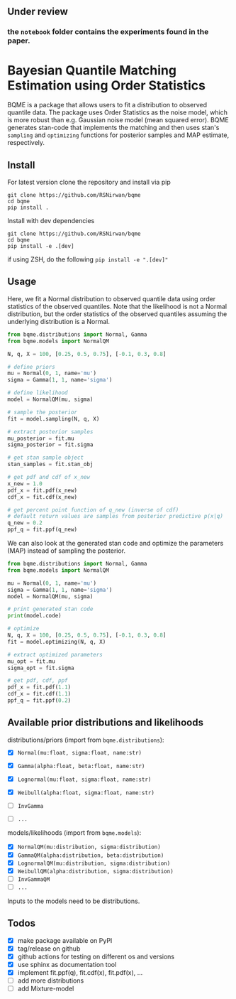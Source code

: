 ## Under review
### the `notebook` folder contains the experiments found in the paper.

# Bayesian Quantile Matching Estimation using Order Statistics

BQME is a package that allows users to fit a distribution to observed quantile data. The package uses Order Statistics as the noise model, which is more robust than e.g. Gaussian noise model (mean squared error). 
BQME generates stan-code that implements the matching and then uses stan's `sampling` and `optimizing` functions for posterior samples and MAP estimate, respectively.


## Install


For latest version clone the repository and install via pip

```shell
git clone https://github.com/RSNirwan/bqme
cd bqme
pip install .
```

Install with dev dependencies 

```shell
git clone https://github.com/RSNirwan/bqme
cd bqme
pip install -e .[dev]
```
if using ZSH, do the following  `pip install -e ".[dev]"`


## Usage

Here, we fit a Normal distribution to observed quantile data using order statistics of the observed quantiles.
Note that the likelihood is not a Normal distribution, but the order statistics of the observed quantiles assuming the underlying distribution is a Normal.

```python
from bqme.distributions import Normal, Gamma
from bqme.models import NormalQM

N, q, X = 100, [0.25, 0.5, 0.75], [-0.1, 0.3, 0.8]

# define priors
mu = Normal(0, 1, name='mu')
sigma = Gamma(1, 1, name='sigma')

# define likelihood
model = NormalQM(mu, sigma)

# sample the posterior
fit = model.sampling(N, q, X)

# extract posterior samples
mu_posterior = fit.mu
sigma_posterior = fit.sigma

# get stan sample object
stan_samples = fit.stan_obj

# get pdf and cdf of x_new
x_new = 1.0
pdf_x = fit.pdf(x_new)
cdf_x = fit.cdf(x_new)

# get percent point function of q_new (inverse of cdf)
# default return values are samples from posterior predictive p(x|q)
q_new = 0.2
ppf_q = fit.ppf(q_new)  
```

We can also look at the generated stan code and optimize the parameters (MAP) instead of sampling the posterior.

```python
from bqme.distributions import Normal, Gamma
from bqme.models import NormalQM

mu = Normal(0, 1, name='mu')
sigma = Gamma(1, 1, name='sigma')
model = NormalQM(mu, sigma)

# print generated stan code
print(model.code)

# optimize
N, q, X = 100, [0.25, 0.5, 0.75], [-0.1, 0.3, 0.8]
fit = model.optimizing(N, q, X)

# extract optimized parameters
mu_opt = fit.mu
sigma_opt = fit.sigma

# get pdf, cdf, ppf
pdf_x = fit.pdf(1.1)
cdf_x = fit.cdf(1.1)
ppf_q = fit.ppf(0.2)

```

## Available prior distributions and likelihoods

distributions/priors (import from `bqme.distributions`): 

* [x] `Normal(mu:float, sigma:float, name:str)`
* [x] `Gamma(alpha:float, beta:float, name:str)`
* [x] `Lognormal(mu:float, sigma:float, name:str)`
* [x] `Weibull(alpha:float, sigma:float, name:str)`
* [ ] `InvGamma`
* [ ] `...`


models/likelihoods (import from `bqme.models`):

* [x] `NormalQM(mu:distribution, sigma:distribution)`
* [x] `GammaQM(alpha:distribution, beta:distribution)`
* [x] `LognormalQM(mu:distribution, sigma:distribution)`
* [x] `WeibullQM(alpha:distribution, sigma:distribution)`
* [ ] `InvGammaQM`
* [ ] `...`

Inputs to the models need to be distributions.

## Todos

- [x] make package available on PyPI
- [x] tag/release on github
- [x] github actions for testing on different os and versions
- [x] use sphinx as documentation tool
- [x] implement fit.ppf(q), fit.cdf(x), fit.pdf(x), ...
- [ ] add more distributions
- [ ] add Mixture-model
